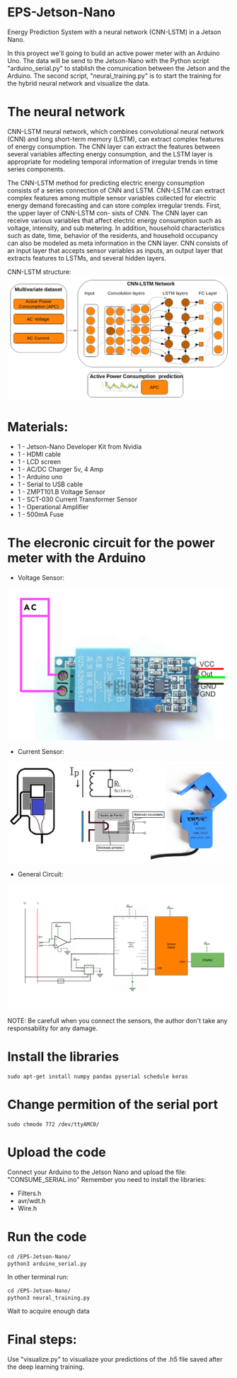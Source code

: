 # EPS-Jetson-Nano
Energy Prediction System with a neural network (CNN-LSTM) in a Jetson Nano. 

In this proyect we'll going to build an active power meter with an Arduino Uno. The data will be send to the Jetson-Nano with the Python script "arduino_serial.py" to stablish the comunication between the Jetson and the Arduino. 
The second script, "neural_training.py" is to start the training for the hybrid neural network and visualize the data. 

# The neural network
CNN-LSTM neural network, which combines convolutional neural network (CNN) and long short-term memory (LSTM), can extract complex features of energy consumption. The CNN layer can extract the features between several variables affecting energy consumption, and the LSTM layer is appropriate for modeling temporal information of irregular trends in time series components. 

The CNN-LSTM method for predicting electric energy consumption consists of a series connection of CNN and LSTM. CNN-LSTM can extract complex features among multiple sensor variables collected for electric energy demand forecasting and can store complex irregular trends. First, the upper layer of CNN-LSTM con-
sists of CNN. The CNN layer can receive various variables that affect electric energy consumption such as voltage, intensity, and sub
metering. In addition, household characteristics such as date, time, behavior of the residents, and household occupancy can also be
modeled as meta information in the CNN layer. CNN consists of an input layer that accepts sensor variables as inputs, an output layer
that extracts features to LSTMs, and several hidden layers.

CNN-LSTM structure:
<img src="images/CNN-LSTM-STRUCT.png">

# Materials:

* 1 - Jetson-Nano Developer Kit from Nvidia
* 1 - HDMI cable
* 1 - LCD screen
* 1 - AC/DC Charger 5v, 4 Amp
* 1 - Arduino uno
* 1 - Serial to USB cable
* 1 - ZMPT101.B Voltage Sensor
* 1 - SCT-030 Current Transformer Sensor
* 1 - Operational Amplifier
* 1 - 500mA Fuse

# The elecronic circuit for the power meter with the Arduino

* Voltage Sensor:
<img src="images/image.WO57R0.png">

* Current Sensor:
<img src="images/image.RE7AS0.png">

* General Circuit: 
<img src="images/circuit.png">

NOTE: Be carefull when you connect the sensors, the author don't take any responsability for any damage.
# Install the libraries
```
sudo apt-get install numpy pandas pyserial schedule keras
```
# Change permition of the serial port
```
sudo chmode 772 /dev/ttyAMC0/ 
```
# Upload the code
Connect your Arduino to the Jetson Nano and upload the file: "CONSUME_SERIAL.ino"
Remember you need to install the libraries:
* Filters.h
* avr/wdt.h
* Wire.h

# Run the code
```
cd /EPS-Jetson-Nano/ 
python3 arduino_serial.py
```
In other terminal run:
```
cd /EPS-Jetson-Nano/ 
python3 neural_training.py
```
Wait to acquire enough data 

# Final steps:
Use "visualize.py" to visualiaze your predictions of the .h5 file saved after the deep learning training.
